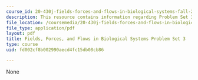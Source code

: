 ```yaml
---
course_id: 20-430j-fields-forces-and-flows-in-biological-systems-fall-2015
description: This resource contains information regarding Problem Set 3.
file_location: /coursemedia/20-430j-fields-forces-and-flows-in-biological-systems-fall-2015/fd002cf8b002990aecd4fc15db08cb86_MIT20_430JF15_PS3_Final.pdf
file_type: application/pdf
layout: pdf
title: Fields, Forces, and Flows in Biological Systems Problem Set 3
type: course
uid: fd002cf8b002990aecd4fc15db08cb86

---
```

None